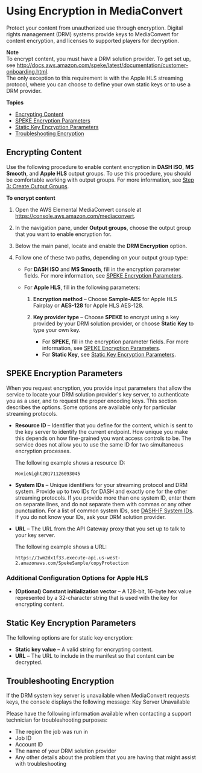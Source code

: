 # Using Encryption in MediaConvert<a name="using-encryption"></a>

Protect your content from unauthorized use through encryption\. Digital rights management \(DRM\) systems provide keys to MediaConvert for content encryption, and licenses to supported players for decryption\.

**Note**  
To encrypt content, you must have a DRM solution provider\. To get set up, see [http://docs\.aws\.amazon\.com/speke/latest/documentation/customer\-onboarding\.html](http://docs.aws.amazon.com/speke/latest/documentation/customer-onboarding.html)\.  
The only exception to this requirement is with the Apple HLS streaming protocol, where you can choose to define your own static keys or to use a DRM provider\. 

**Topics**
+ [Encrypting Content](#encrypting-content)
+ [SPEKE Encryption Parameters](#speke-encryption-parameters)
+ [Static Key Encryption Parameters](#static-key-encryption-parameters)
+ [Troubleshooting Encryption](#troubleshooting-encryption)

## Encrypting Content<a name="encrypting-content"></a>

Use the following procedure to enable content encryption in **DASH ISO**, **MS Smooth**, and **Apple HLS** output groups\. To use this procedure, you should be comfortable working with output groups\. For more information, see [Step 3: Create Output Groups](specify-output-groups.md)\.

**To encrypt content**

1. Open the AWS Elemental MediaConvert console at [https://console\.aws\.amazon\.com/mediaconvert](https://console.aws.amazon.com/mediaconvert)\.

1. In the navigation pane, under **Output groups**, choose the output group that you want to enable encryption for\. 

1. Below the main panel, locate and enable the **DRM Encryption** option\.

1. Follow one of these two paths, depending on your output group type: 
   + For **DASH ISO** and **MS Smooth**, fill in the encryption parameter fields\. For more information, see [SPEKE Encryption Parameters](#speke-encryption-parameters)\.
   + For **Apple HLS**, fill in the following parameters:

     1. **Encryption method** – Choose **Sample\-AES** for Apple HLS Fairplay or **AES\-128** for Apple HLS AES\-128\. 

     1. **Key provider type** – Choose **SPEKE** to encrypt using a key provided by your DRM solution provider, or choose **Static Key** to type your own key\. 
        + For **SPEKE**, fill in the encryption parameter fields\. For more information, see [SPEKE Encryption Parameters](#speke-encryption-parameters)\. 
        + For **Static Key**, see [Static Key Encryption Parameters](#static-key-encryption-parameters)\.

## SPEKE Encryption Parameters<a name="speke-encryption-parameters"></a>

When you request encryption, you provide input parameters that allow the service to locate your DRM solution provider's key server, to authenticate you as a user, and to request the proper encoding keys\. This section describes the options\. Some options are available only for particular streaming protocols\. 
+ **Resource ID** – Identifier that you define for the content, which is sent to the key server to identify the current endpoint\. How unique you make this depends on how fine\-grained you want access controls to be\. The service does not allow you to use the same ID for two simultaneous encryption processes\. 

  The following example shows a resource ID:

  ```
  MovieNight20171126093045
  ```
+ **System IDs** – Unique identifiers for your streaming protocol and DRM system\. Provide up to two IDs for DASH and exactly one for the other streaming protocols\. If you provide more than one system ID, enter them on separate lines, and do not separate them with commas or any other punctuation\. For a list of common system IDs, see [DASH\-IF System IDs](http://www.dashif.org/identifiers/protection/)\. If you do not know your IDs, ask your DRM solution provider\.
+ **URL** – The URL from the API Gateway proxy that you set up to talk to your key server\. 

  The following example shows a URL: 

  ```
  https://1wm2dx1f33.execute-api.us-west-2.amazonaws.com/SpekeSample/copyProtection
  ```

### Additional Configuration Options for Apple HLS<a name="additional-encryption-parameters"></a>
+ **\(Optional\) Constant initialization vector** – A 128\-bit, 16\-byte hex value represented by a 32\-character string that is used with the key for encrypting content\.

## Static Key Encryption Parameters<a name="static-key-encryption-parameters"></a>

The following options are for static key encryption:
+ **Static key value** – A valid string for encrypting content\.
+ **URL** – The URL to include in the manifest so that content can be decrypted\.

## Troubleshooting Encryption<a name="troubleshooting-encryption"></a>

If the DRM system key server is unavailable when MediaConvert requests keys, the console displays the following message: Key Server Unavailable 

Please have the following information available when contacting a support technician for troubleshooting purposes:
+ The region the job was run in
+ Job ID
+ Account ID
+ The name of your DRM solution provider
+ Any other details about the problem that you are having that might assist with troubleshooting